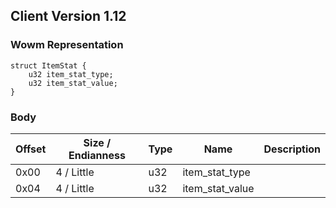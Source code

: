 ## Client Version 1.12

### Wowm Representation
```rust,ignore
struct ItemStat {
    u32 item_stat_type;    
    u32 item_stat_value;    
}

```
### Body
| Offset | Size / Endianness | Type | Name | Description |
| ------ | ----------------- | ---- | ---- | ----------- |
| 0x00 | 4 / Little | u32 | item_stat_type |  |
| 0x04 | 4 / Little | u32 | item_stat_value |  |

